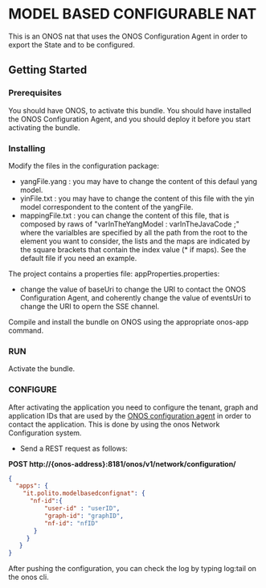 # MODEL BASED CONFIGURABLE NAT

This is an ONOS nat that uses the ONOS Configuration Agent in order to export the State and to be configured.

## Getting Started

### Prerequisites

You should have ONOS, to activate this bundle. You should have installed the ONOS Configuration Agent, and you should deploy it before you start activating the bundle.

### Installing

Modify the files in the configuration package:
- yangFile.yang : you may have to change the content of this defaul yang model.
- yinFile.txt : you may have to change the content of this file with the yin model correspondent to the content of the yangFile.
- mappingFile.txt : you can change the content of this file, that is composed by raws of "varInTheYangModel : varInTheJavaCode ;" where the varialbles are specified by all the path from the root to the element you want to consider, the lists and the maps are indicated by the square brackets that contain the index value (* if maps). See the default file if you need an example.

The project contains a properties file: appProperties.properties:
- change the value of baseUri to change the URI to contact the ONOS Configuration Agent, and coherently change the value of eventsUri to change the URI to opern the SSE channel.

Compile and install the bundle on ONOS using the appropriate onos-app command.

### RUN

Activate the bundle.

### CONFIGURE
After activating the application you need to configure the tenant, graph and application IDs that are used by the [ONOS configuration agent](https://github.com/netgroup-polito/onos-configuration-agent/blob/master/README.md) in order to contact the application.
This is done by using the onos Network Configuration system.

- Send a REST request as follows:

**POST http://{onos-address}:8181/onos/v1/network/configuration/**

```json
{
  "apps": {
    "it.polito.modelbasedconfignat": {
      "nf-id":{
          "user-id" : "userID",
          "graph-id": "graphID",
          "nf-id": "nfID"
       } 
     }
   }
}
```

After pushing the configuration, you can check the log by typing log:tail on the onos cli.
